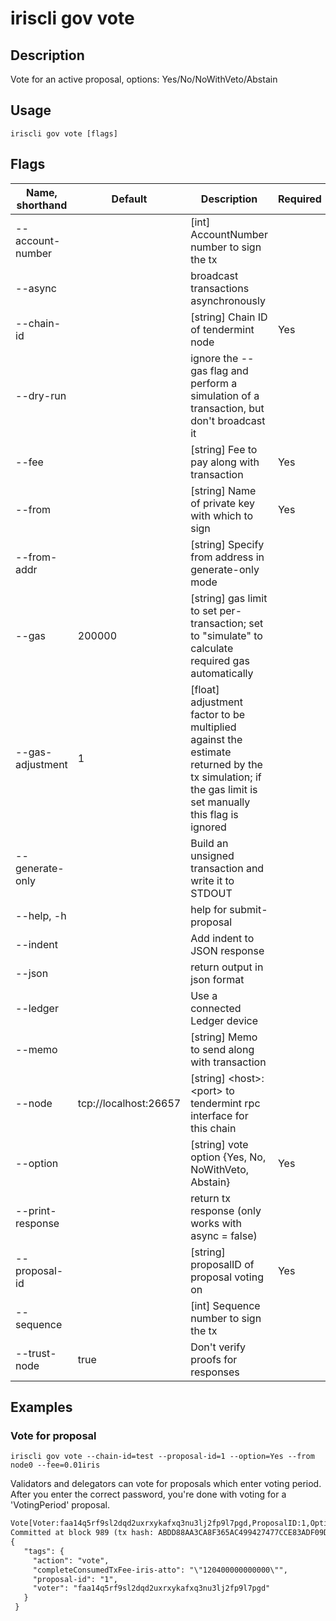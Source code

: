 # iriscli gov vote

## Description

Vote for an active proposal, options: Yes/No/NoWithVeto/Abstain

## Usage

```
iriscli gov vote [flags]
```

## Flags

| Name, shorthand  | Default                    | Description                                                                                                                                          | Required |
| ---------------- | -------------------------- | ---------------------------------------------------------------------------------------------------------------------------------------------------- | -------- |
| --account-number |                            | [int] AccountNumber number to sign the tx                                                                                                            |          |
| --async          |                            | broadcast transactions asynchronously                                                                                                                |          |
| --chain-id       |                            | [string] Chain ID of tendermint node                                                                                                                 | Yes      |
| --dry-run        |                            | ignore the --gas flag and perform a simulation of a transaction, but don't broadcast it                                                              |          |
| --fee            |                            | [string] Fee to pay along with transaction                                                                                                           | Yes      |
| --from           |                            | [string] Name of private key with which to sign                                                                                                      | Yes      |
| --from-addr      |                            | [string] Specify from address in generate-only mode                                                                                                  |          |
| --gas            | 200000                     | [string] gas limit to set per-transaction; set to "simulate" to calculate required gas automatically                                                 |          |
| --gas-adjustment | 1                          | [float] adjustment factor to be multiplied against the estimate returned by the tx simulation; if the gas limit is set manually this flag is ignored |          |
| --generate-only  |                            | Build an unsigned transaction and write it to STDOUT                                                                                                 |          |
| --help, -h       |                            | help for submit-proposal                                                                                                                             |          |
| --indent         |                            | Add indent to JSON response                                                                                                                          |          |
| --json           |                            | return output in json format                                                                                                                         |          |
| --ledger         |                            | Use a connected Ledger device                                                                                                                        |          |
| --memo           |                            | [string] Memo to send along with transaction                                                                                                         |          |
| --node           | tcp://localhost:26657      | [string] \<host>:\<port> to tendermint rpc interface for this chain                                                                                  |          |
| --option         |                            | [string] vote option {Yes, No, NoWithVeto, Abstain}                                                                                                  | Yes      |
| --print-response |                            | return tx response (only works with async = false)                                                                                                   |          |
| --proposal-id    |                            | [string] proposalID of proposal voting on                                                                                                            | Yes      |
| --sequence       |                            | [int] Sequence number to sign the tx                                                                                                                 |          |
| --trust-node     | true                       | Don't verify proofs for responses                                                                                                                    |          |

## Examples

### Vote for proposal

```shell
iriscli gov vote --chain-id=test --proposal-id=1 --option=Yes --from node0 --fee=0.01iris
```

Validators and delegators can vote for proposals which enter voting period.
After you enter the correct password, you're done with voting for a 'VotingPeriod' proposal.

```txt
Vote[Voter:faa14q5rf9sl2dqd2uxrxykafxq3nu3lj2fp9l7pgd,ProposalID:1,Option:Yes]Password to sign with 'node0':
Committed at block 989 (tx hash: ABDD88AA3CA8F365AC499427477CCE83ADF09D7FC2D62643D0217107E489A483, response: {Code:0 Data:[] Log:Msg 0:  Info: GasWanted:200000 GasUsed:2408 Tags:[{Key:[97 99 116 105 111 110] Value:[118 111 116 101] XXX_NoUnkeyedLiteral:{} XXX_unrecognized:[] XXX_sizecache:0} {Key:[118 111 116 101 114] Value:[102 97 97 49 52 113 53 114 102 57 115 108 50 100 113 100 50 117 120 114 120 121 107 97 102 120 113 51 110 117 51 108 106 50 102 112 57 108 55 112 103 100] XXX_NoUnkeyedLiteral:{} XXX_unrecognized:[] XXX_sizecache:0} {Key:[112 114 111 112 111 115 97 108 45 105 100] Value:[49] XXX_NoUnkeyedLiteral:{} XXX_unrecognized:[] XXX_sizecache:0} {Key:[99 111 109 112 108 101 116 101 67 111 110 115 117 109 101 100 84 120 70 101 101 45 105 114 105 115 45 97 116 116 111] Value:[34 49 50 48 52 48 48 48 48 48 48 48 48 48 48 48 34] XXX_NoUnkeyedLiteral:{} XXX_unrecognized:[] XXX_sizecache:0}] Codespace: XXX_NoUnkeyedLiteral:{} XXX_unrecognized:[] XXX_sizecache:0})
{
   "tags": {
     "action": "vote",
     "completeConsumedTxFee-iris-atto": "\"120400000000000\"",
     "proposal-id": "1",
     "voter": "faa14q5rf9sl2dqd2uxrxykafxq3nu3lj2fp9l7pgd"
   }
 }
```